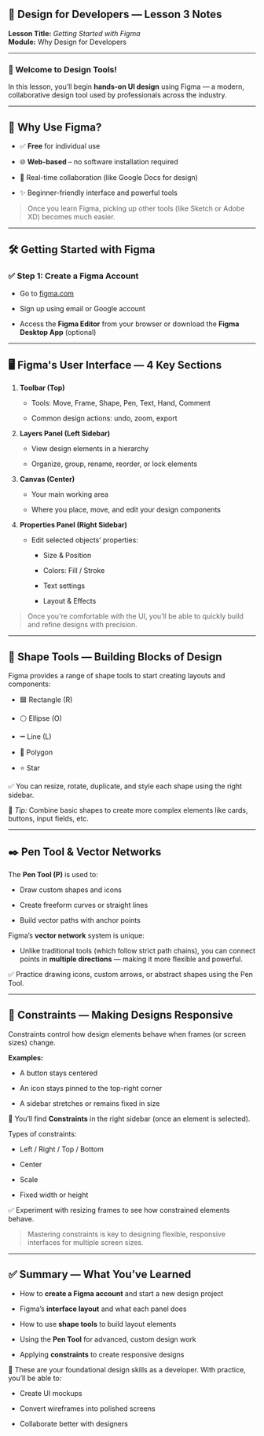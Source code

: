 ## 🧠 Design for Developers — Lesson 3 Notes

**Lesson Title:** _Getting Started with Figma_  
**Module:** Why Design for Developers

---

### 🎨 Welcome to Design Tools!

In this lesson, you’ll begin **hands-on UI design** using Figma — a modern, collaborative design tool used by professionals across the industry.

---

## 🚀 Why Use Figma?

- ✅ **Free** for individual use
    
- 🌐 **Web-based** – no software installation required
    
- 🤝 Real-time collaboration (like Google Docs for design)
    
- ✨ Beginner-friendly interface and powerful tools
    

> Once you learn Figma, picking up other tools (like Sketch or Adobe XD) becomes much easier.

---

## 🛠️ Getting Started with Figma

### ✅ Step 1: Create a Figma Account

- Go to [figma.com](https://figma.com)
    
- Sign up using email or Google account
    
- Access the **Figma Editor** from your browser or download the **Figma Desktop App** (optional)
    

---

## 🖥️ Figma's User Interface — 4 Key Sections

1. **Toolbar (Top)**
    
    - Tools: Move, Frame, Shape, Pen, Text, Hand, Comment
        
    - Common design actions: undo, zoom, export
        
2. **Layers Panel (Left Sidebar)**
    
    - View design elements in a hierarchy
        
    - Organize, group, rename, reorder, or lock elements
        
3. **Canvas (Center)**
    
    - Your main working area
        
    - Where you place, move, and edit your design components
        
4. **Properties Panel (Right Sidebar)**
    
    - Edit selected objects’ properties:
        
        - Size & Position
            
        - Colors: Fill / Stroke
            
        - Text settings
            
        - Layout & Effects
            

> Once you're comfortable with the UI, you’ll be able to quickly build and refine designs with precision.

---

## 🔺 Shape Tools — Building Blocks of Design

Figma provides a range of shape tools to start creating layouts and components:

- 🟦 Rectangle (R)
    
- ⚪ Ellipse (O)
    
- ➖ Line (L)
    
- 🔺 Polygon
    
- ⭐ Star
    

✅ You can resize, rotate, duplicate, and style each shape using the right sidebar.

🧠 _Tip:_ Combine basic shapes to create more complex elements like cards, buttons, input fields, etc.

---

## ✒️ Pen Tool & Vector Networks

The **Pen Tool (P)** is used to:

- Draw custom shapes and icons
    
- Create freeform curves or straight lines
    
- Build vector paths with anchor points
    

Figma’s **vector network** system is unique:

- Unlike traditional tools (which follow strict path chains), you can connect points in **multiple directions** — making it more flexible and powerful.
    

✅ Practice drawing icons, custom arrows, or abstract shapes using the Pen Tool.

---

## 📐 Constraints — Making Designs Responsive

Constraints control how design elements behave when frames (or screen sizes) change.

**Examples:**

- A button stays centered
    
- An icon stays pinned to the top-right corner
    
- A sidebar stretches or remains fixed in size
    

🔧 You’ll find **Constraints** in the right sidebar (once an element is selected).

Types of constraints:

- Left / Right / Top / Bottom
    
- Center
    
- Scale
    
- Fixed width or height
    

✅ Experiment with resizing frames to see how constrained elements behave.

> Mastering constraints is key to designing flexible, responsive interfaces for multiple screen sizes.

---

## ✅ Summary — What You’ve Learned

- How to **create a Figma account** and start a new design project
    
- Figma’s **interface layout** and what each panel does
    
- How to use **shape tools** to build layout elements
    
- Using the **Pen Tool** for advanced, custom design work
    
- Applying **constraints** to create responsive designs
    

🎯 These are your foundational design skills as a developer. With practice, you’ll be able to:

- Create UI mockups
    
- Convert wireframes into polished screens
    
- Collaborate better with designers